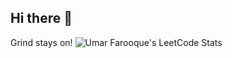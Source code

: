 ## Hi there 👋

Grind stays on!
![Umar Farooque's LeetCode Stats](https://leetcard.jacoblin.cool/umarf22?theme=dark&font=Baloo%202&ext=heatmap)

<!--
**umarf2212/umarf2212** is a ✨ _special_ ✨ repository because its `README.md` (this file) appears on your GitHub profile.

Here are some ideas to get you started:

- 🔭 I’m currently working on ...
- 🌱 I’m currently learning ...
- 👯 I’m looking to collaborate on ...
- 🤔 I’m looking for help with ...
- 💬 Ask me about ...
- 📫 How to reach me: ...
- 😄 Pronouns: ...
- ⚡ Fun fact: ...
-->
